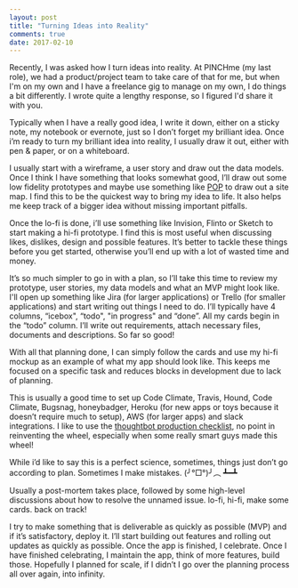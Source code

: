 ```yaml
---
layout: post
title: "Turning Ideas into Reality"
comments: true
date: 2017-02-10
---
```


Recently, I was asked how I turn ideas into reality. At PINCHme (my last role), we had a product/project team to take care of that for me, but when I'm on my own and I have a freelance gig to manage on my own, I do things a bit differently. I wrote quite a lengthy response, so I figured I'd share it with you.

Typically when I have a really good idea, I write it down, either on a sticky note, my notebook or evernote, just so I don’t forget my brilliant idea. Once i’m ready to turn my brilliant idea into reality, I usually draw it out, either with pen & paper, or on a whiteboard.

I usually start with a wireframe, a user story and draw out the data models. Once I think I have something that looks somewhat good, I’ll draw out some low fidelity prototypes and maybe use something like [POP](https://popapp.in/) to draw out a site map. I find this to be the quickest way to bring my idea to life. It also helps me keep track of a bigger idea without missing important pitfalls.


Once the lo-fi is done, i’ll use something like Invision, Flinto or Sketch to start making a hi-fi prototype. I find this is most useful when discussing likes, dislikes, design and possible features. It’s better to tackle these things before you get started, otherwise you’ll end up with a lot of wasted time and money.

It’s so much simpler to go in with a plan, so I’ll take this time to review my prototype, user stories, my data models and what an MVP might look like. I'll open up something like Jira (for larger applications) or Trello (for smaller applications) and start writing out things I need to do. I’ll typically have 4 columns, “icebox", “todo", "in progress" and “done”. All my cards begin in the “todo” column. I’ll write out requirements, attach necessary files, documents and descriptions. So far so good!

With all that planning done, I can simply follow the cards and use my hi-fi mockup as an example of what my app should look like. This keeps me focused on a specific task and reduces blocks in development due to lack of planning.

This is usually a good time to set up Code Climate, Travis, Hound, Code Climate, Bugsnag, honeybadger, Heroku (for new apps or toys because it doesn’t require much to setup), AWS (for larger apps) and slack integrations. I like to use the [thoughtbot production checklist](https://thoughtbot.com/playbook/production/production-checklist), no point in reinventing the wheel, especially when some really smart guys made this wheel!

While i’d like to say this is a perfect science, sometimes, things just don’t go according to plan. Sometimes I make mistakes. (╯°□°)╯︵ ┻━┻

Usually a post-mortem takes place, followed by some high-level discussions about how to resolve the unnamed issue. lo-fi, hi-fi, make some cards. back on track!

I try to make something that is deliverable as quickly as possible (MVP) and if it’s satisfactory, deploy it. I’ll start building out features and rolling out updates as quickly as possible. Once the app is finished, I celebrate. Once I have finished celebrating, I maintain the app, think of more features, build those. Hopefully I planned for scale, if I didn’t I go over the planning process all over again, into infinity.
